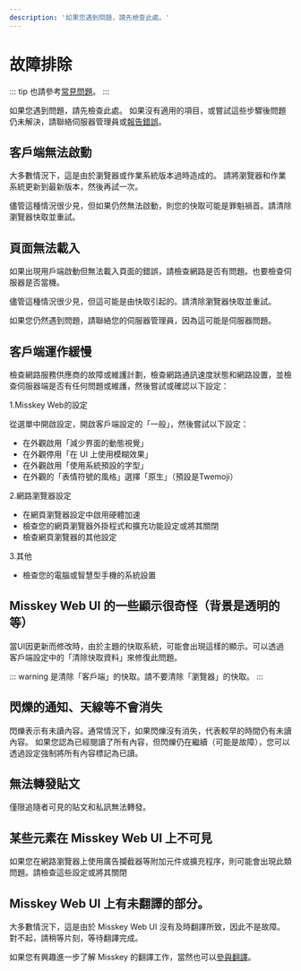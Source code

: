 ```yaml
---
description: '如果您遇到問題，請先檢查此處。'
---
```


# 故障排除
::: tip
也請參考[常見問題](./faq.md)。
:::

如果您遇到問題，請先檢查此處。
如果沒有適用的項目，或嘗試這些步驟後問題仍未解決，請聯絡伺服器管理員或[報告錯誤](./report-issue)。

## 客戶端無法啟動
大多數情況下，這是由於瀏覽器或作業系統版本過時造成的。
請將瀏覽器和作業系統更新到最新版本，然後再試一次。

儘管這種情況很少見，但如果仍然無法啟動，則您的快取可能是罪魁禍首。請清除瀏覽器快取並重試。

## 頁面無法載入
如果出現用戶端啟動但無法載入頁面的錯誤，請檢查網路是否有問題。也要檢查伺服器是否當機。

儘管這種情況很少見，但這可能是由快取引起的。請清除瀏覽器快取並重試。

如果您仍然遇到問題，請聯絡您的伺服器管理員，因為這可能是伺服器問題。

## 客戶端運作緩慢
檢查網路服務供應商的故障或維護計劃，檢查網路通訊速度狀態和網路設置，並檢查伺服器端是否有任何問題或維護，然後嘗試或確認以下設定：

1.Misskey Web的設定

從選單中開啟設定，開啟客戶端設定的「一般」，然後嘗試以下設定：

- 在外觀啟用「減少界面的動態視覺」
- 在外觀停用「在 UI 上使用模糊效果」
- 在外觀啟用「使用系統預設的字型」
- 在外觀的「表情符號的風格」選擇「原生」（預設是Twemoji）

2.網路瀏覽器設定
- 在網頁瀏覽器設定中啟用硬體加速
- 檢查您的網頁瀏覽器外掛程式和擴充功能設定或將其關閉
- 檢查網頁瀏覽器的其他設定

3.其他
- 檢查您的電腦或智慧型手機的系統設置

## Misskey Web UI 的一些顯示很奇怪（背景是透明的等）
當UI因更新而修改時，由於主題的快取系統，可能會出現這樣的顯示。可以透過客戶端設定中的「清除快取資料」來修復此問題。

::: warning
是清除「客戶端」的快取。請不要清除「瀏覽器」的快取。
:::

## 閃爍的通知、天線等不會消失
閃爍表示有未讀內容。通常情況下，如果閃爍沒有消失，代表較早的時間仍有未讀內容。
如果您認為已經閱讀了所有內容，但閃爍仍在繼續（可能是故障），您可以透過設定強制將所有內容標記為已讀。

## 無法轉發貼文
僅限追隨者可見的貼文和私訊無法轉發。

## 某些元素在 Misskey Web UI 上不可見
如果您在網路瀏覽器上使用廣告攔截器等附加元件或擴充程序，則可能會出現此類問題。請檢查這些設定或將其關閉

## Misskey Web UI 上有未翻譯的部分。
大多數情況下，這是由於 Misskey Web UI 沒有及時翻譯所致，因此不是故障。對不起，請稍等片刻，等待翻譯完成。

如果您有興趣進一步了解 Misskey 的翻譯工作，當然也可以[參與翻譯](./misskey.html)。
